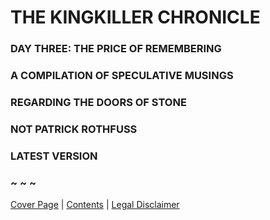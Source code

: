 # THE KINGKILLER CHRONICLE

### **DAY THREE: THE PRICE OF REMEMBERING**

### A COMPILATION OF SPECULATIVE MUSINGS
### REGARDING THE DOORS OF STONE

### NOT PATRICK ROTHFUSS

### LATEST VERSION

### ~ ~ ~

[Cover Page](Cover_Page.md) | [Contents](Contents.md) | [Legal Disclaimer](Legal_Disclaimer.md)

